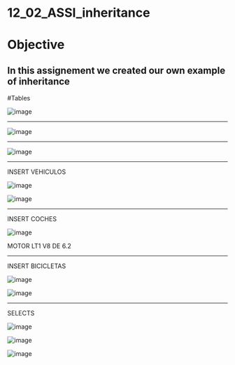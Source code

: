 # 12_02_ASSI_inheritance



# Objective

In this assignement we created our own example of inheritance
--------------------------------------------------------------------------------------------------------------------------------------------------------------------------------------------

#Tables

![image](https://github.com/sami24120/12_02_ASSI_inheritance/assets/116269453/c0408f92-96c4-452b-b99f-e2e820d4745f)

----------------------------------------------------------------------------------------------------------------------------------------------------------------------------------------------



![image](https://github.com/sami24120/12_02_ASSI_inheritance/assets/116269453/f0455fb1-37cf-4ab0-96fd-46f07ed80323)


----------------------------------------------------------------------------------------------------------------------------------------------------------------------------------------------


![image](https://github.com/sami24120/12_02_ASSI_inheritance/assets/116269453/6ca04195-ab9f-41bc-9a3e-f96da635ef2f)


----------------------------------------------------------------------------------------------------------------------------------------------------------------------------------------------

INSERT VEHICULOS


![image](https://github.com/sami24120/12_02_ASSI_inheritance/assets/116269453/56cb353b-c088-4495-a11a-099e395a63cc)

![image](https://github.com/sami24120/12_02_ASSI_inheritance/assets/116269453/5bc570e2-c3bc-491f-bd88-4f8cfb055fb9)


----------------------------------------------------------------------------------------------------------------------------------------------------------------------------------------------

INSERT COCHES

![image](https://github.com/sami24120/12_02_ASSI_inheritance/assets/116269453/fcc46f8a-f66b-490a-b3d5-210385049607)

MOTOR LT1 V8 DE 6.2 


-------------------------------------------------------------------------------------------------------------------------------------------------------------------------------------------
INSERT BICICLETAS

![image](https://github.com/sami24120/12_02_ASSI_inheritance/assets/116269453/937c8b60-cfbe-4bce-a208-4d72ce4f9ff9)

![image](https://github.com/sami24120/12_02_ASSI_inheritance/assets/116269453/f315deb5-0163-4d22-b8a0-467c0df6431b)



-------------------------------------------------------------------------------------------------------------------------------------------------------------------------------------------

SELECTS


![image](https://github.com/sami24120/12_02_ASSI_inheritance/assets/116269453/4fe3dd28-acd8-4987-aa41-a5520dd84b4e)



![image](https://github.com/sami24120/12_02_ASSI_inheritance/assets/116269453/8283afea-efe3-443e-96a9-6e9a11dc4405)



![image](https://github.com/sami24120/12_02_ASSI_inheritance/assets/116269453/ff8efbb6-779e-48b3-8e15-f87608286691)
















